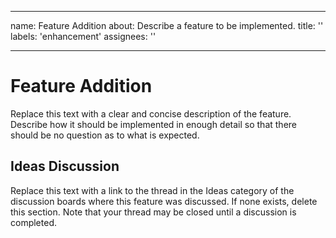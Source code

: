 <!--
SPDX-FileCopyrightText: 2022 Daniel Valcour <fosssweeper@gmail.com>

SPDX-License-Identifier: GPL-3.0-or-later
-->

---

name: Feature Addition
about: Describe a feature to be implemented.
title: ''
labels: 'enhancement'
assignees: ''

---

<!--

NOTICE:

This is a template for an issue thread. Please replace the text in each section with your own explanations.

This template is intended for feature additions. For more information about how features are suggested and impelmented in FossSweeper, please view our Contributing Guidelines in the CONTRIBUTING.md file in the root directory of the code repository.

While you participate in our community, you must follow our Code of Conduct in the CODE_OF_CONDUCT.md file in the root directory of the code repository.

This entry field uses Markdown syntax for advanced text formatting. If you would like to preview how this post will appear with Markdown applied, click the preview tab above. You can read about Markdown syntax in the official GitHub documentation website:

https://docs.github.com/en/get-started/writing-on-github/getting-started-with-writing-and-formatting-on-github/basic-writing-and-formatting-syntax

-->

# Feature Addition

Replace this text with a clear and concise description of the feature. Describe how it should be implemented in enough detail so that there should be no question as to what is expected.

## Ideas Discussion

Replace this text with a link to the thread in the Ideas category of the discussion boards where this feature was discussed. If none exists, delete this section. Note that your thread may be closed until a discussion is completed.
